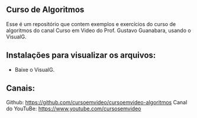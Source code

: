 ## Curso de Algoritmos

Esse é um repositório que contem exemplos e exercícios do curso de algoritmos do canal Curso em Video do Prof. Gustavo Guanabara, usando o VisualG.

## Instalações para visualizar os arquivos:

 - Baixe o VisualG.
   
## Canais:
Github: https://github.com/cursoemvideo/cursoemvideo-algoritmos
Canal do YouTuBe: https://www.youtube.com/cursosemvideo
